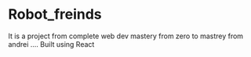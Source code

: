 # Robot_freinds
It is a project from complete web dev mastery from zero to mastrey from andrei .... Built using React
